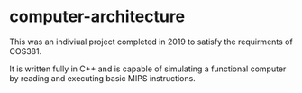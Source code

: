 # computer-architecture
This was an indiviual project completed in 2019 to satisfy the requirments of COS381. 

It is written fully in C++ and is capable of simulating a functional computer by reading and executing basic MIPS instructions. 
